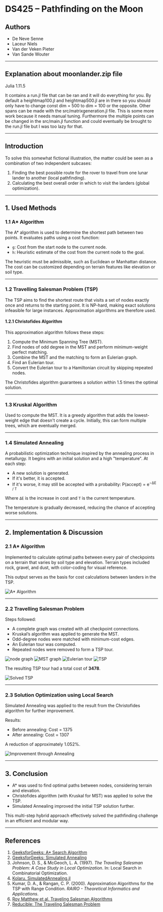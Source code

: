 # DS425 – Pathfinding on the Moon

## Authors
- De Neve Senne
- Laceur Niels
- Van der Veken Pieter
- Van Sande Wouter

---

## Explanation about moonlander.zip file
Julia 1.11.5

It contains a run.jl file that can be ran and it will do everything for you. By default a heightmap100.jl and heightmap500.jl are in there so you should only have to change const dim = 500 to dim = 100 or the opposite. Other spans can be made with the src/matrixgeneration.jl file. This is some more work because it needs manual tuning. Furthermore the multiple points can be changed in the src/main.jl function and could eventually be brought to the run.jl file but I was too lazy for that.

---

## Introduction
To solve this somewhat fictional illustration, the matter could be seen as a combination of two independent subcases:
1. Finding the best possible route for the rover to travel from one lunar lander to another (local pathfinding).
2. Calculating the best overall order in which to visit the landers (global optimization).

---

## 1. Used Methods

### 1.1 A* Algorithm

The A* algorithm is used to determine the shortest path between two points. It evaluates paths using a cost function:


- `g`: Cost from the start node to the current node.
- `h`: Heuristic estimate of the cost from the current node to the goal.

The heuristic must be admissible, such as Euclidean or Manhattan distance. The cost can be customized depending on terrain features like elevation or soil type.

---

### 1.2 Travelling Salesman Problem (TSP)

The TSP aims to find the shortest route that visits a set of nodes exactly once and returns to the starting point. It is NP-hard, making exact solutions infeasible for large instances. Approximation algorithms are therefore used.

#### 1.2.1 Christofides Algorithm

This approximation algorithm follows these steps:

1. Compute the Minimum Spanning Tree (MST).
2. Find nodes of odd degree in the MST and perform minimum-weight perfect matching.
3. Combine the MST and the matching to form an Eulerian graph.
4. Find an Eulerian tour.
5. Convert the Eulerian tour to a Hamiltonian circuit by skipping repeated nodes.

The Christofides algorithm guarantees a solution within 1.5 times the optimal solution.

---

### 1.3 Kruskal Algorithm

Used to compute the MST. It is a greedy algorithm that adds the lowest-weight edge that doesn't create a cycle. Initially, this can form multiple trees, which are eventually merged.

---

### 1.4 Simulated Annealing

A probabilistic optimization technique inspired by the annealing process in metallurgy. It begins with an initial solution and a high "temperature". At each step:

- A new solution is generated.
- If it's better, it is accepted.
- If it's worse, it may still be accepted with a probability: P(accept) = e<sup>−ΔE / T</sup>

Where `ΔE` is the increase in cost and `T` is the current temperature.

The temperature is gradually decreased, reducing the chance of accepting worse solutions.

---

## 2. Implementation & Discussion

### 2.1 A* Algorithm

Implemented to calculate optimal paths between every pair of checkpoints on a terrain that varies by soil type and elevation. Terrain types included rock, gravel, and dust, with color-coding for visual reference.

This output serves as the basis for cost calculations between landers in the TSP.

![A* Algorithm](figures/Astar.png)

---

### 2.2 Travelling Salesman Problem

Steps followed:
- A complete graph was created with all checkpoint connections.
- Kruskal’s algorithm was applied to generate the MST.
- Odd-degree nodes were matched with minimum-cost edges.
- An Eulerian tour was computed.
- Repeated nodes were removed to form a TSP tour.

![node graph](figures/graph_all_pairs100.png)
![MST graph](figures/graph_mst100.png)
![Eulerian tour](figures/graph_multigraph100.png)
![TSP](figures/graph_tsp100.png)

The resulting TSP tour had a total cost of **3478**.

![Solved TSP](figures/terrain_path500.png)

---

### 2.3 Solution Optimization using Local Search

Simulated Annealing was applied to the result from the Christofides algorithm for further improvement. 

Results:
- Before annealing: Cost = 1375
- After annealing: Cost = 1307

A reduction of approximately 1.052%.

![Improvement through Annealing](figures/graph_tsp_simulatedAnnealing100.png)

---

## 3. Conclusion

- A* was used to find optimal paths between nodes, considering terrain and elevation.
- Christofides algorithm (with Kruskal for MST) was applied to solve the TSP.
- Simulated Annealing improved the initial TSP solution further.

This multi-step hybrid approach effectively solved the pathfinding challenge in an efficient and modular way.

---

## References

1. [GeeksforGeeks: A* Search Algorithm](https://www.geeksforgeeks.org/a-search-algorithm/)
2. [GeeksforGeeks: Simulated Annealing](https://www.geeksforgeeks.org/what-is-simulated-annealing/)
3. Johnson, D. S., & McGeoch, L. A. (1997). *The Traveling Salesman Problem: A Case Study in Local Optimization*. In: Local Search in Combinatorial Optimization.
4. [Kolaru. SimulatedAnnealing.jl](https://juliapackages.com/p/simulatedannealing)
5. Kumar, D. A., & Rangan, C. P. (2000). Approximation Algorithms for the TSP with Range Condition. *RAIRO - Theoretical Informatics and Applications*.
6. [Roy Matthew et al. Traveling Salesman Algorithms](https://cse442-17f.github.io/Traveling-Salesman-Algorithms/)
7. [Reducible: The Traveling Salesman Problem](https://www.youtube.com/watch?v=GiDsjIBOVoA)
